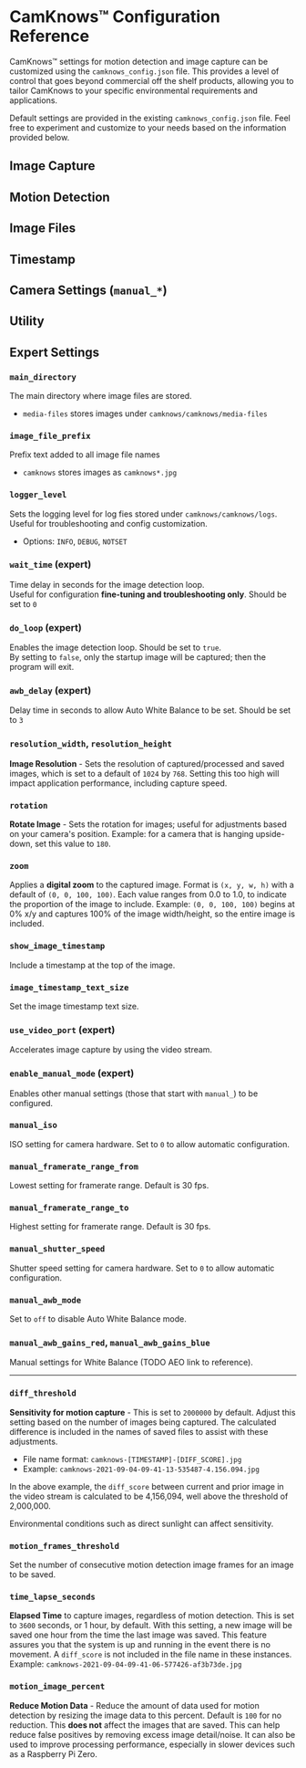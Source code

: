 # CamKnows™ Configuration Reference

CamKnows™ settings for motion detection and image capture can be customized using the
`camknows_config.json` file. 
This provides a level of control that goes beyond commercial off the shelf products, 
allowing you to tailor CamKnows to your specific environmental requirements and applications.

Default settings are provided in the existing `camknows_config.json` file.  Feel free to experiment and customize to 
your needs based on the information provided below.

## Image Capture

## Motion Detection

## Image Files

## Timestamp

## Camera Settings (`manual_*`)

## Utility

## Expert Settings

### `main_directory`

The main directory where image files are stored.

- `media-files` stores images under `camknows/camknows/media-files`

### `image_file_prefix`

Prefix text added to all image file names

- `camknows` stores images as `camknows*.jpg`

### `logger_level`

Sets the logging level for log fies stored under `camknows/camknows/logs`. 
Useful for troubleshooting and config customization. 

- Options: `INFO`, `DEBUG`, `NOTSET`

### `wait_time` (expert)

Time delay in seconds for the image detection loop.  
Useful for configuration **fine-tuning and troubleshooting only**. Should be set to `0`

### `do_loop` (expert)

Enables the image detection loop. Should be set to `true`.  
By setting to `false`, only the startup image will be captured; then the program will exit.

### `awb_delay` (expert)

Delay time in seconds to allow Auto White Balance to be set. Should be set to `3`

### `resolution_width`, `resolution_height`

**Image Resolution** - Sets the resolution of captured/processed and saved images, which is set to a default of `1024` by `768`.  Setting this too high will impact application performance, including capture speed.

### `rotation`

**Rotate Image** - Sets the rotation for images; useful for adjustments based on your camera's position. Example: for a camera that is hanging upside-down, set this value to `180`.

### `zoom`

Applies a **digital zoom** to the captured image.
Format is `(x, y, w, h)` with a default of `(0, 0, 100, 100)`.
Each value ranges from 0.0 to 1.0, to indicate the proportion of the image to include.
Example: `(0, 0, 100, 100)` begins at 0% x/y and captures 100% of the image width/height,
so the entire image is included.

### `show_image_timestamp`

Include a timestamp at the top of the image.

### `image_timestamp_text_size`

Set the image timestamp text size.

### `use_video_port` (expert)

Accelerates image capture by using the video stream.

### `enable_manual_mode` (expert)

Enables other manual settings (those that start with `manual_`) to be configured.  

### `manual_iso` 

ISO setting for camera hardware.  Set to `0` to allow automatic configuration.

### `manual_framerate_range_from`

Lowest setting for framerate range.  Default is 30 fps.

### `manual_framerate_range_to`

Highest setting for framerate range.  Default is 30 fps.

### `manual_shutter_speed` 

Shutter speed setting for camera hardware.  Set to `0` to allow automatic configuration.

### `manual_awb_mode`

Set to `off` to disable Auto White Balance mode.

### `manual_awb_gains_red`, `manual_awb_gains_blue`

Manual settings for White Balance (TODO AEO link to reference).


---


### `diff_threshold`

**Sensitivity for motion capture** - This is set to `2000000` by default.  Adjust this setting based on the number of images being captured.  The calculated difference is included in the names of saved files to assist with these adjustments.  

- File name format: `camknows-[TIMESTAMP]-[DIFF_SCORE].jpg`
- Example: `camknows-2021-09-04-09-41-13-535487-4.156.094.jpg`

In the above example, the `diff_score` between current and prior image in the video stream is calculated to be 4,156,094, well above the threshold of 2,000,000.

Environmental conditions such as direct sunlight can affect sensitivity.

### `motion_frames_threshold`

Set the number of consecutive motion detection image frames for an image to be saved.

### `time_lapse_seconds`

**Elapsed Time** to capture images, regardless of motion detection. This is set to `3600` seconds, or 1 hour, by default.  With this setting, a new image will be saved one hour from the time the last image was saved.  This feature assures you that the system is up and running in the event there is no movement. A `diff_score` is not included in the file name in these instances.  Example: `camknows-2021-09-04-09-41-06-577426-af3b73de.jpg`

### `motion_image_percent`

**Reduce Motion Data** - Reduce the amount of data used for motion detection by resizing the image data to this percent.  Default is `100` for no reduction.  This **does not** affect the images that are saved.  This can help reduce false positives by removing excess image detail/noise.  It can also be used to improve processing performance, especially in slower devices such as a Raspberry Pi Zero.

